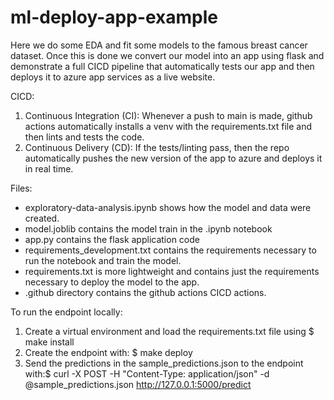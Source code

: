 # ml-deploy-app-example
Here we do some EDA and fit some models to the famous breast cancer dataset. Once this is done we convert our model into an app using flask and demonstrate a full CICD pipeline that automatically tests our app and then deploys it to azure app services as a live website.

CICD:

1. Continuous Integration (CI): Whenever a push to main is made, github actions automatically installs a venv with the requirements.txt file and then lints and tests the code.
2. Continuous Delivery (CD): If the tests/linting pass, then the repo automatically pushes the new version of the app to azure and deploys it in real time.

Files:

* exploratory-data-analysis.ipynb shows how the model and data were created.
* model.joblib contains the model train in the .ipynb notebook
* app.py contains the flask application code
* requirements_development.txt contains the requirements necessary to run the notebook and train the model.
* requirements.txt is more lightweight and contains just the requirements necessary to deploy the model to the app.
* .github directory contains the github actions CICD actions. 

To run the endpoint locally:

1. Create a virtual environment and load the requirements.txt file using $ make install
2. Create the endpoint with: $ make deploy
3. Send the predictions in the sample_predictions.json to the endpoint with:$ curl -X POST -H "Content-Type: application/json" -d @sample_predictions.json http://127.0.0.1:5000/predict

